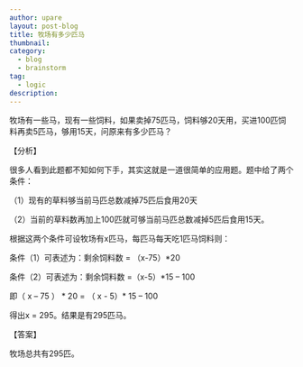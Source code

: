 ```yaml
---
author: upare
layout: post-blog
title: 牧场有多少匹马
thumbnail:
category:
  - blog
  - brainstorm
tag:
  - logic
description: 
---
```

牧场有一些马，现有一些饲料，如果卖掉75匹马，饲料够20天用，买进100匹饲料再卖5匹马，够用15天，问原来有多少匹马？

【分析】

很多人看到此题都不知如何下手，其实这就是一道很简单的应用题。题中给了两个条件：

（1）现有的草料够当前马匹总数减掉75匹后食用20天

（2）当前的草料数再加上100匹就可够当前马匹总数减掉5匹后食用15天。

根据这两个条件可设牧场有x匹马，每匹马每天吃1匹马饲料则：

 条件（1）可表述为：剩余饲料数 = （x-75）\*20

 条件（2）可表述为：剩余饲料数 =（x-5）\*15 – 100

即（ x – 75 ） \* 20 = （ x - 5）\* 15 – 100

得出x = 295。结果是有295匹马。

【答案】

牧场总共有295匹。